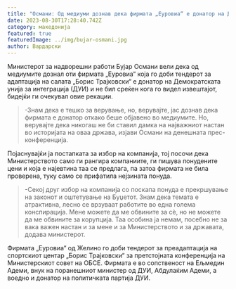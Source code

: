 ```yaml
---
title: "Османи: Од медиуми дознав дека фирмата „Еуровиа“ е донатор на ДУИ"
date: 2023-08-30T17:28:40.742Z
category: македонија
featured: true
featuredImage: ../img/bujar-osmani.jpg
author: Вардарски
---
```

<!--StartFragment-->

Министерот за надворешни работи Бујар Османи вели дека од медиумите дознал оти фирмата „Еуровиа“ која го доби тендерот за адаптација на салата „Борис Трајковски“ е донатор на Демократската унија за интеграција (ДУИ) и не бил среќен кога го видел извештајот, бидејќи ги очекувал овие рекации.



<!--EndFragment--><!--StartFragment-->

> \-Знам дека е тешко за верување, но, верувајте, јас дознав дека фирмата е донатор откако беше објавено во медиумите. Но, верувајте дека никогаш не би ставил дамка на најважниот настан во историјата на оваа држава, изјави Османи на денешната прес-конференција.

Појаснувајќи ја постапката за избор на компанија, тој посочи дека Министерството само ги рангира компаниите, ги пишува понудените цени и која е најевтина таа се предлага, па затоа фирмата не била проверена, туку само се прифатила нејзината понуда.

> \-Секој друг избор на компанија со поскапа понуда е прекршување на законот и оштетување на Буџетот. Знам дека темата е атрактивна, лесно се врзуваат работите во една голема конспирација. Мене можете да ме обвините за сè, но не можете да ме обвините за корупција. Таа особина ја немам, посебно не за вака важен настан и за мене и за Министерството и за државата, додава министерот.

Фирмата „Еуровиа“ од Желино го доби тендерот за преадаптација на спортскиот центар „Борис Трајковски“ за претстојната конференција на Министерскиот совет на ОБСЕ. Фирмата е во сопственост на Ељмедин Адеми, внук на поранешниот министер од ДУИ, Абдулаќим Адеми, а воедно и донатор на политичката партија ДУИ.

<!--EndFragment-->